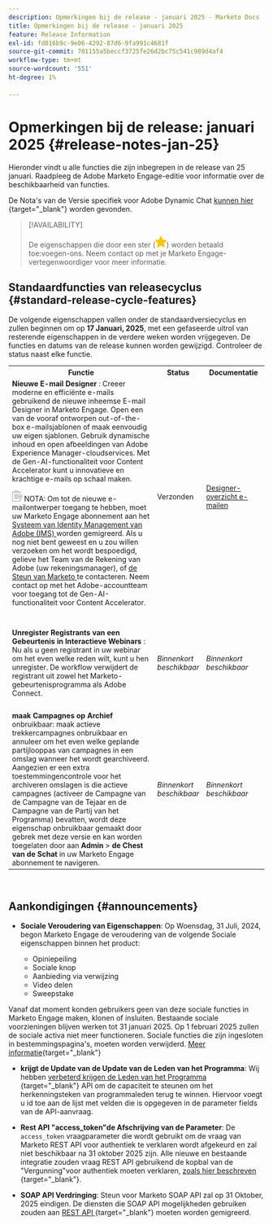 ```yaml
---
description: Opmerkingen bij de release - januari 2025 - Marketo Docs - Productdocumentatie
title: Opmerkingen bij de release - januari 2025
feature: Release Information
exl-id: fd816b9c-9e06-4292-87d6-9fa991c4681f
source-git-commit: 701155a5beccf3725fe26d2bc75c541c989d4af4
workflow-type: tm+mt
source-wordcount: '551'
ht-degree: 1%

---
```


# Opmerkingen bij de release: januari 2025 {#release-notes-jan-25}

Hieronder vindt u alle functies die zijn inbegrepen in de release van 25 januari. Raadpleeg de Adobe Marketo Engage-editie voor informatie over de beschikbaarheid van functies.

De Nota&#39;s van de Versie specifiek voor Adobe Dynamic Chat [ kunnen hier ](/help/marketo/release-notes/dynamic-chat.md){target="_blank"} worden gevonden.

>[!AVAILABILITY]
>
>De eigenschappen die door een ster (![ worden aangegeven ster ](assets/yellow-star.png)) worden betaald toe:voegen-ons. Neem contact op met je Marketo Engage-vertegenwoordiger voor meer informatie.

## Standaardfuncties van releasecyclus {#standard-release-cycle-features}

De volgende eigenschappen vallen onder de standaardversiecyclus en zullen beginnen om op **17 Januari, 2025**, met een gefaseerde uitrol van resterende eigenschappen in de verdere weken worden vrijgegeven. De functies en datums van de release kunnen worden gewijzigd. Controleer de status naast elke functie.

<table style="table-layout:auto"> 
 <tbody> 
  <tr> 
   <th style="width:65%">Functie</th> 
   <th style="width:10%">Status</th>
   <th style="width:25%">Documentatie</th>
  </tr>
    <tr> 
   <td><strong> Nieuwe E-mail Designer </strong>: Creeer moderne en efficiënte e-mails gebruikend de nieuwe inheemse E-mail Designer in Marketo Engage. Open een van de vooraf ontworpen out-of-the-box e-mailsjablonen of maak eenvoudig uw eigen sjablonen. Gebruik dynamische inhoud en open afbeeldingen van Adobe Experience Manager-cloudservices. Met de Gen-AI-functionaliteit voor Content Accelerator kunt u innovatieve en krachtige e-mails op schaal maken.
   <p><img src="assets/note-icon.png" alt="notitiepictogram"> NOTA: Om tot de nieuwe e-mailontwerper toegang te hebben, moet uw Marketo Engage abonnement aan het <a href="https://experienceleague.adobe.com/nl/docs/marketo/using/product-docs/administration/marketo-with-adobe-identity/adobe-identity-management-overview"> Systeem van Identity Management van Adobe (IMS) </a> worden gemigreerd. Als u nog niet bent geweest en u zou willen verzoeken om het wordt bespoedigd, gelieve het Team van de Rekening van Adobe (uw rekeningsmanager), of <a href="https://nation.marketo.com/t5/support/ct-p/Support"> de Steun van Marketo </a> te contacteren. Neem contact op met het Adobe-accountteam voor toegang tot de Gen-AI-functionaliteit voor Content Accelerator.</td>
   <td>Verzonden</td>
   <td><a href="/help/marketo/product-docs/email-marketing/email-designer/overview.md">Designer-overzicht e-mailen</a></td>
  </tr>
  <tr> 
   <td> </td> 
   <td> </td>
   <td> </td>
  </tr>
  <tr> 
   <td><strong> Unregister Registrants van een Gebeurtenis in Interactieve Webinars </strong>: Nu als u geen registrant in uw webinar om het even welke reden wilt, kunt u hen unregister. De workflow verwijdert de registrant uit zowel het Marketo-gebeurtenisprogramma als Adobe Connect.</td> 
   <td><i>Binnenkort beschikbaar</i></td>
   <td><i>Binnenkort beschikbaar</i></td>
  </tr>
  <tr> 
   <td> </td> 
   <td> </td>
   <td> </td>
  </tr>
  <tr> 
   <td><strong> maak Campagnes op Archief </strong> onbruikbaar: maak actieve trekkercampagnes onbruikbaar en annuleer om het even welke geplande partijlooppas van campagnes in een omslag wanneer het wordt gearchiveerd. Aangezien er een extra toestemmingencontrole voor het archiveren omslagen is die actieve campagnes (activeer de Campagne van de Campagne van de Tejaar en de Campagne van de Partij van het Programma) bevatten, wordt deze eigenschap onbruikbaar gemaakt door gebrek met deze versie en kan worden toegelaten door aan <b> Admin </b> &gt; <b> de Chest van de Schat </b> in uw Marketo Engage abonnement te navigeren.</td> 
   <td><i>Binnenkort beschikbaar</i></td>
   <td><i>Binnenkort beschikbaar</i></td>
  </tr>
 </tbody> 
</table>
<br/>

## Aankondigingen {#announcements}

* **Sociale Veroudering van Eigenschappen**: Op Woensdag, 31 Juli, 2024, begon Marketo Engage de veroudering van de volgende Sociale eigenschappen binnen het product:

   * Opiniepeiling
   * Sociale knop
   * Aanbieding via verwijzing
   * Video delen
   * Sweepstake

Vanaf dat moment konden gebruikers geen van deze sociale functies in Marketo Engage maken, klonen of insluiten. Bestaande sociale voorzieningen blijven werken tot 31 januari 2025. Op 1 februari 2025 zullen de sociale activa niet meer functioneren. Sociale functies die zijn ingesloten in bestemmingspagina&#39;s, moeten worden verwijderd. [Meer informatie](https://nation.marketo.com/t5/employee-blogs/marketo-engage-social-features-deprecation/ba-p/351977){target="_blank"}

* **krijgt de Update van de Update van de Leden van het Programma**: Wij hebben [ verbeterd krijgen de Leden van het Programma ](https://experienceleague.adobe.com/nl/docs/marketo-developer/marketo/rest/lead-database/program-members#query){target="_blank"} API om de capaciteit te steunen om het herkenningsteken van programmaleden terug te winnen. Hiervoor voegt u id toe aan de lijst met velden die is opgegeven in de parameter fields van de API-aanvraag.

* **Rest API &quot;access_token&quot;de Afschrijving van de Parameter**: De `access_token` vraagparameter die wordt gebruikt om de vraag van Marketo REST API voor authentiek te verklaren wordt afgekeurd en zal niet beschikbaar na 31 oktober 2025 zijn. Alle nieuwe en bestaande integratie zouden vraag REST API gebruikend de kopbal van de &quot;Vergunning&quot;voor authentiek moeten verklaren, [ zoals hier beschreven ](https://experienceleague.adobe.com/nl/docs/marketo-developer/marketo/rest/authentication){target="_blank"}.

* **SOAP API Verdringing**: Steun voor Marketo SOAP API zal op 31 Oktober, 2025 eindigen. De diensten die SOAP API mogelijkheden gebruiken zouden aan [ REST API ](https://experienceleague.adobe.com/nl/docs/marketo-developer/marketo/rest/rest-api){target="_blank"} moeten worden gemigreerd.
